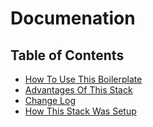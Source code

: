 # Documenation

## Table of Contents
- [How To Use This Boilerplate](/UsageSetup.md)
- [Advantages Of This Stack](/Advantages.md)
- [Change Log](/ChangeLog.md)
- [How This Stack Was Setup](/HowThisStackWasSetup.md)